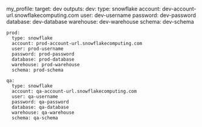 my_profile:
  target: dev
  outputs:
    dev:
      type: snowflake
      account: dev-account-url.snowflakecomputing.com
      user: dev-username
      password: dev-password
      database: dev-database
      warehouse: dev-warehouse
      schema: dev-schema

    prod:
      type: snowflake
      account: prod-account-url.snowflakecomputing.com
      user: prod-username
      password: prod-password
      database: prod-database
      warehouse: prod-warehouse
      schema: prod-schema

    qa:
      type: snowflake
      account: qa-account-url.snowflakecomputing.com
      user: qa-username
      password: qa-password
      database: qa-database
      warehouse: qa-warehouse
      schema: qa-schema

